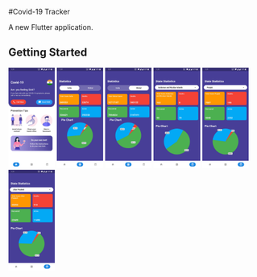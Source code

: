 #Covid-19 Tracker

A new Flutter application.

## Getting Started
<img src="s1.jpg" widt="200" height="200">

<img src="s2.jpg" widt="200" height="200">

<img src="s3.jpg" widt="200" height="200">

<img src="s4.jpg" widt="200" height="200">

<img src="s5.jpg" widt="200" height="200">

<img src="s6.jpg" widt="200" height="200">
